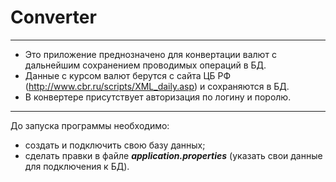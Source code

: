 # Converter
___
* Это приложение преднозначено для конвертации валют с дальнейшим сохранением проводимых операций в БД.
* Данные с курсом валют берутся с сайта ЦБ РФ (http://www.cbr.ru/scripts/XML_daily.asp) и сохраняются в БД. 
* В конвертере присутствует авторизация по логину и поролю.
___
До запуска программы необходимо: 
* создать и подключить свою базу данных;
* сделать правки в файле ___application.properties___ (указать свои данные для подключения к БД).

